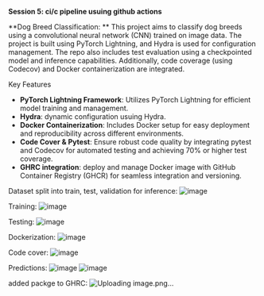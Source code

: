 **Session 5: ci/c pipeline usuing github actions**

**Dog Breed Classification: 
**
This project aims to classify dog breeds using a convolutional neural network (CNN) trained on image data. The project is built using PyTorch Lightning, and Hydra is used for configuration management. The repo also includes test evaluation using a checkpointed model and inference capabilities. Additionally, code coverage (using Codecov) and Docker containerization are integrated.

Key Features

- **PyTorch Lightning Framework**: Utilizes PyTorch Lightning for efficient model training and management.
- **Hydra**: dynamic configuration usuing Hydra.
- **Docker Containerization**: Includes Docker setup for easy deployment and reproducibility across different environments.
- **Code Cover & Pytest**: Ensure robust code quality by integrating pytest and Codecov for automated testing and achieving 70% or higher test coverage.
- **GHRC integration**: deploy and manage Docker image with GitHub Container Registry (GHCR) for seamless integration and versioning. 

Dataset split into train, test, validation for inference:
![image](https://github.com/user-attachments/assets/411ead5e-96f0-40a9-9253-e3acd6a6ad99)


Training:
![image](https://github.com/user-attachments/assets/ad679726-194c-4551-85e9-233af1527427)


Testing:
![image](https://github.com/user-attachments/assets/e1fa6543-4069-4fb4-a104-ddcd84781519)


Dockerization:
![image](https://github.com/user-attachments/assets/6b1475c2-fc89-42c5-8a68-beb5ba9db676)


Code cover:
![image](https://github.com/user-attachments/assets/73a6d387-d9e5-4ea6-9ee6-1fa4536a1bd6)


Predictions:
![image](https://github.com/user-attachments/assets/811ff23a-b5e8-45df-8d75-da55205b041f)
![image](https://github.com/user-attachments/assets/d61ca32e-54ef-499c-9e55-a1df96f9b695)



added packge to GHRC:
![Uploading image.png…]()



